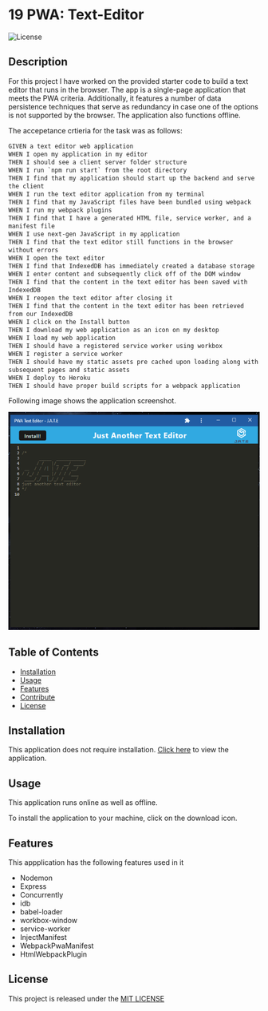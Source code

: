 # 19 PWA: Text-Editor

![License](https://img.shields.io/badge/license-MIT-blue)

## Description 

For this project I have worked on the provided starter code to build a text editor that runs in the browser. The app is a single-page application that meets the PWA criteria. Additionally, it features a number of data persistence techniques that serve as redundancy in case one of the options is not supported by the browser. The application also functions offline.

The accepetance crtieria for the task was as follows: 

```
GIVEN a text editor web application
WHEN I open my application in my editor
THEN I should see a client server folder structure
WHEN I run `npm run start` from the root directory
THEN I find that my application should start up the backend and serve the client
WHEN I run the text editor application from my terminal
THEN I find that my JavaScript files have been bundled using webpack
WHEN I run my webpack plugins
THEN I find that I have a generated HTML file, service worker, and a manifest file
WHEN I use next-gen JavaScript in my application
THEN I find that the text editor still functions in the browser without errors
WHEN I open the text editor
THEN I find that IndexedDB has immediately created a database storage
WHEN I enter content and subsequently click off of the DOM window
THEN I find that the content in the text editor has been saved with IndexedDB
WHEN I reopen the text editor after closing it
THEN I find that the content in the text editor has been retrieved from our IndexedDB
WHEN I click on the Install button
THEN I download my web application as an icon on my desktop
WHEN I load my web application
THEN I should have a registered service worker using workbox
WHEN I register a service worker
THEN I should have my static assets pre cached upon loading along with subsequent pages and static assets
WHEN I deploy to Heroku
THEN I should have proper build scripts for a webpack application
```

Following image shows the application screenshot. 

![Screenshot](assets/screenshot.png)

## Table of Contents 
- [Installation](#installation)
- [Usage](#usage)
- [Features](#features)
- [Contribute](#contribute)
- [License](#license)

## Installation
This application does not require installation. [Click here](https://ajay-pwa-text-editor.herokuapp.com/) to view the application.

## Usage

This application runs online as well as offline.

To install the application to your machine, click on the download icon.

## Features 
This appplication has the following features used in it
- Nodemon
- Express
- Concurrently 
- idb
- babel-loader
- workbox-window
- service-worker 
- InjectManifest
- WebpackPwaManifest
- HtmlWebpackPlugin

## License
This project is released under the [MIT LICENSE](https://img.shields.io/badge/license-MIT-blue)